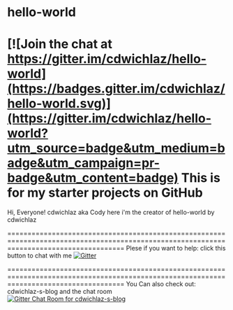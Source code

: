 # hello-world

[![Join the chat at https://gitter.im/cdwichlaz/hello-world](https://badges.gitter.im/cdwichlaz/hello-world.svg)](https://gitter.im/cdwichlaz/hello-world?utm_source=badge&utm_medium=badge&utm_campaign=pr-badge&utm_content=badge)
This is for my starter projects on GitHub
===================================================================
Hi, Everyone!
cdwichlaz aka Cody here i'm the creator of hello-world by cdwichlaz

=========================================================================================================================================
Plese if you want to help:
click this button to chat with me
[![Gitter](https://badges.gitter.im/cdwichlaz/hello-world.svg)](https://gitter.im/cdwichlaz/hello-world?utm_source=badge&utm_medium=badge&utm_campaign=pr-badge)

=========================================================================================================================================
You Can also check out: 
cdwichlaz-s-blog
and the chat room
[![Gitter Chat Room for cdwichlaz-s-blog](https://badges.gitter.im/cdwichlaz/cdwichlaz-s-blog.svg)](https://gitter.im/cdwichlaz/cdwichlaz-s-blog?utm_source=badge&utm_medium=badge&utm_campaign=pr-badge&utm_content=badge)
